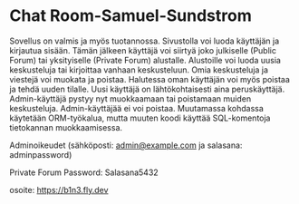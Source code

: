 # Chat Room-Samuel-Sundstrom
Sovellus on valmis ja myös tuotannossa. Sivustolla voi luoda käyttäjän ja kirjautua sisään. Tämän jälkeen käyttäjä voi siirtyä joko julkiselle (Public Forum) tai yksityiselle (Private Forum) alustalle. Alustoille voi luoda uusia keskusteluja tai kirjoittaa vanhaan keskusteluun. Omia keskusteluja ja viestejä voi muokata ja poistaa. Halutessa oman käyttäjän voi myös poistaa ja tehdä uuden tilalle. Uusi käyttäjä on lähtökohtaisesti aina peruskäyttäjä. Admin-käyttäjä pystyy nyt muokkaamaan tai poistamaan muiden keskusteluja. Admin-käyttäjää ei voi poistaa. Muutamassa kohdassa käytetään ORM-työkalua, mutta muuten koodi käyttää SQL-komentoja tietokannan muokkaamisessa.

Adminoikeudet (sähköposti: admin@example.com ja salasana: adminpassword) 

Private Forum Password: Salasana5432

osoite: https://b1n3.fly.dev

